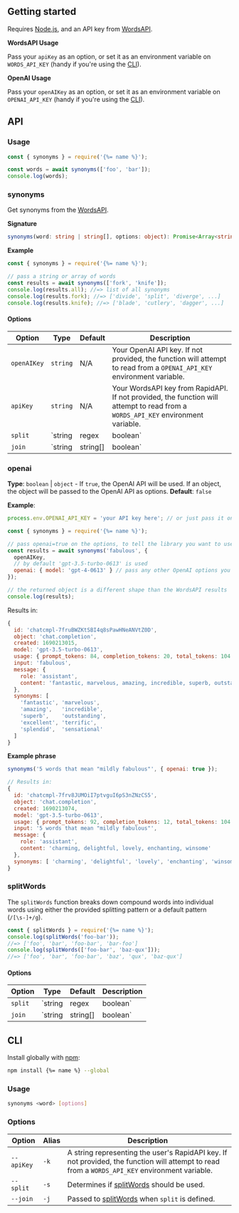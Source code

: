 ## Getting started

Requires [Node.js](http://nodejs.org/), and an API key from [WordsAPI](https://www.wordsapi.com/).

**WordsAPI Usage**

Pass your `apiKey` as an option, or set it as an environment variable on `WORDS_API_KEY` (handy if you're using the [CLI](#cli)).

**OpenAI Usage**

Pass your `openAIKey` as an option, or set it as an environment variable on `OPENAI_API_KEY` (handy if you're using the [CLI](#cli)).

## API

### Usage

```js
const { synonyms } = require('{%= name %}');

const words = await synonyms(['foo', 'bar']);
console.log(words);
```

### synonyms

Get synonyms from the [WordsAPI](https://www.wordsapi.com/).

**Signature**

```ts
synonyms(word: string | string[], options: object): Promise<Array<string>>
```

**Example**

```js
const { synonyms } = require('{%= name %}');

// pass a string or array of words
const results = await synonyms(['fork', 'knife']);
console.log(results.all); //=> list of all synonyms
console.log(results.fork); //=> ['divide', 'split', 'diverge', ...]
console.log(results.knife); //=> ['blade', 'cutlery', 'dagger', ...]
```

#### Options

| **Option** | **Type** | **Default** | **Description** |
| --- | --- | --- | --- |
| `openAIKey` | `string` | N/A | Your OpenAI API key. If not provided, the function will attempt to read from a `OPENAI_API_KEY` environment variable. |
| `apiKey` | `string` | N/A | Your WordsAPI key from RapidAPI. If not provided, the function will attempt to read from a `WORDS_API_KEY` environment variable. |
| `split` | `string|regex|boolean` | `[\s-]+` | Determines if [splitWords](#splitWords) should be used. |
| `join` | `string|string[]|boolean` | `false` | Passed to [splitWords](#splitWords) when `split` is defined. |


### openai

**Type**: `boolean` | `object` - If `true`, the OpenAI API will be used. If an object, the object will be passed to the OpenAI API as options.
**Default**: `false`

**Example**:

```js
process.env.OPENAI_API_KEY = 'your API key here'; // or just pass it on the options

const { synonyms } = require('{%= name %}');

// pass openai=true on the options, to tell the library you want to use the OpenAI API
const results = await synonyms('fabulous', {
  openAIKey,
  // by default 'gpt-3.5-turbo-0613' is used
  openai: { model: 'gpt-4-0613' } // pass any other OpenAI options you want
});

// the returned object is a different shape than the WordsAPI results
console.log(results);
```

Results in:

```js
{
  id: 'chatcmpl-7fruBWZKtSBI4q8sPawHNeANVtZ0D',
  object: 'chat.completion',
  created: 1690213015,
  model: 'gpt-3.5-turbo-0613',
  usage: { prompt_tokens: 84, completion_tokens: 20, total_tokens: 104 },
  input: 'fabulous',
  message: {
    role: 'assistant',
    content: 'fantastic, marvelous, amazing, incredible, superb, outstanding, excellent, terrific, splendid, sensational'
  },
  synonyms: [
    'fantastic', 'marvelous',
    'amazing',   'incredible',
    'superb',    'outstanding',
    'excellent', 'terrific',
    'splendid',  'sensational'
  ]
}
```

**Example phrase**

```js
synonyms('5 words that mean "mildly fabulous"', { openai: true });

// Results in:
{
  id: 'chatcmpl-7frv8JUMOiI7ptvguI6pS3nZNzCS5',
  object: 'chat.completion',
  created: 1690213074,
  model: 'gpt-3.5-turbo-0613',
  usage: { prompt_tokens: 92, completion_tokens: 12, total_tokens: 104 },
  input: '5 words that mean "mildly fabulous"',
  message: {
    role: 'assistant',
    content: 'charming, delightful, lovely, enchanting, winsome'
  },
  synonyms: [ 'charming', 'delightful', 'lovely', 'enchanting', 'winsome' ]
}
```


### splitWords

The `splitWords` function breaks down compound words into individual words using either the provided splitting pattern or a default pattern (`/[\s-]+/g`).

```js
const { splitWords } = require('{%= name %}');
console.log(splitWords('foo-bar'));
//=> ['foo', 'bar', 'foo-bar', 'bar-foo']
console.log(splitWords(['foo-bar', 'baz-qux']));
//=> ['foo', 'bar', 'foo-bar', 'baz', 'qux', 'baz-qux']
```

#### Options

| **Option** | **Type** | **Default** | **Description** |
| --- | --- | --- | --- |
| `split` | `string|regex|boolean` | `[\s-]+`| A string or regex to use for splitting words. |
| `join` | `string|string[]|boolean` | `false` | A string to re-join the expanded words. For example, given `join: ''`, `foo-bar` will return `foobar`. This is useful when trying to get synonyms for compound or hyphenated words |

## CLI

Install globally with [npm](https://www.npmjs.com/):

```sh
npm install {%= name %} --global
```

### Usage

```sh
synonyms <word> [options]
```

### Options

| **Option** | **Alias** | **Description** |
| --- | --- | --- |
| `--apiKey` | `-k` | A string representing the user's RapidAPI key. If not provided, the function will attempt to read from a `WORDS_API_KEY` environment variable. |
| `--split` | `-s` | Determines if [splitWords](#splitWords) should be used. |
| `--join` | `-j` | Passed to [splitWords](#splitWords) when `split` is defined. |
